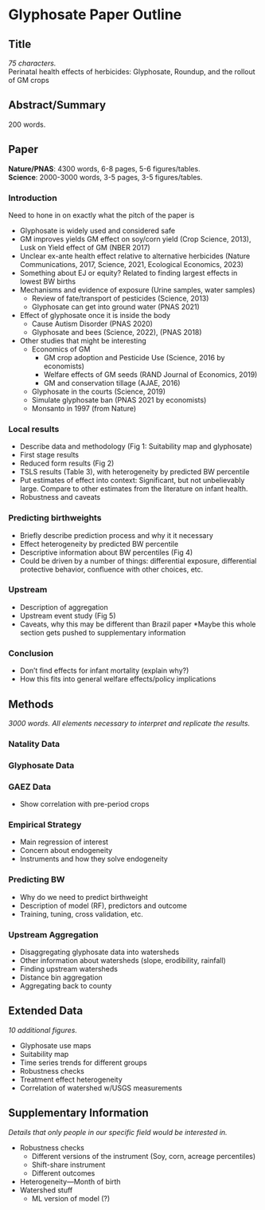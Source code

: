 # Glyphosate Paper Outline

## Title
*75 characters.*  
Perinatal health effects of herbicides: Glyphosate, Roundup, and the rollout of GM crops


## Abstract/Summary
200 words. 

## Paper
**Nature/PNAS**: 4300 words, 6-8 pages, 5-6 figures/tables.  
**Science**: 2000-3000 words, 3-5 pages, 3-5 figures/tables.

### Introduction
Need to hone in on exactly what the pitch of the paper is 
* Glyphosate is widely used and considered safe
* GM improves yields GM effect on soy/corn yield (Crop Science, 2013), Lusk on Yield effect of GM (NBER 2017)
* Unclear ex-ante health effect relative to alternative herbicides (Nature Communications, 2017, Science, 2021, Ecological Economics, 2023)
* Something about EJ or equity? Related to finding largest effects in lowest BW births
* Mechanisms and evidence of exposure (Urine samples, water samples) 
    * Review of fate/transport of pesticides (Science, 2013)
    * Glyphosate can get into ground water (PNAS 2021)
* Effect of glyphosate once it is inside the body
    * Cause Autism Disorder (PNAS 2020)
    * Glyphosate and bees (Science, 2022), (PNAS 2018)
* Other studies that might be interesting 
    * Economics of GM
        * GM crop adoption and Pesticide Use (Science, 2016 by economists)
        * Welfare effects of GM seeds (RAND Journal of Economics, 2019)
        * GM and conservation tillage (AJAE, 2016)
    * Glyphosate in the courts (Science, 2019) 
    * Simulate glyphosate ban (PNAS 2021 by economists)
    * Monsanto in 1997 (from Nature)

### Local results  
* Describe data and methodology (Fig 1: Suitability map and glyphosate)
* First stage results
* Reduced form results (Fig 2)
* TSLS results (Table 3), with heterogeneity by predicted BW percentile
* Put estimates of effect into context: Significant, but not unbelievably large. Compare to other estimates from the literature on infant health.
* Robustness and caveats

### Predicting birthweights 
* Briefly describe prediction process and why it it necessary
* Effect heterogeneity by predicted BW percentile 
* Descriptive information about BW percentiles (Fig 4)
* Could be driven by a number of things: differential exposure, differential protective behavior, confluence with other choices, etc. 

### Upstream  
* Description of aggregation 
* Upstream event study (Fig 5)
* Caveats, why this may be different than Brazil paper 
*Maybe this whole section gets pushed to supplementary information

### Conclusion 
* Don’t find effects for infant mortality (explain why?)
* How this fits into general welfare effects/policy implications


## Methods
*3000 words. All elements necessary to interpret and replicate the results.*

### Natality Data

### Glyphosate Data

### GAEZ Data
* Show correlation with pre-period crops

### Empirical Strategy
* Main regression of interest
* Concern about endogeneity 
* Instruments and how they solve endogeneity

### Predicting BW
* Why do we need to predict birthweight
* Description of model (RF), predictors and outcome   
* Training, tuning, cross validation, etc. 

### Upstream Aggregation
* Disaggregating glyphosate data into watersheds 
* Other information about watersheds (slope, erodibility, rainfall)
* Finding upstream watersheds
* Distance bin aggregation
* Aggregating back to county

## Extended Data
*10 additional figures.*
* Glyphosate use maps 
* Suitability map 
* Time series trends for different groups
* Robustness checks 
* Treatment effect heterogeneity
* Correlation of watershed w/USGS measurements 

## Supplementary Information
*Details that only people in our specific field would be interested in.*
* Robustness checks
    * Different versions of the instrument (Soy, corn, acreage percentiles)
    * Shift-share instrument 
    * Different outcomes 
* Heterogeneity—Month of birth 
* Watershed stuff
    * ML version of model (?)